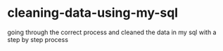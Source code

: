 # cleaning-data-using-my-sql
going through the correct process and cleaned the data in my sql with a step by step process 
